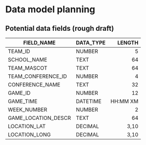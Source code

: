 # Data model planning

## Potential data fields (rough draft)
| FIELD_NAME | DATA_TYPE | LENGTH |
| --- | --- | ---: |
| TEAM_ID | NUMBER | 5 |
| SCHOOL_NAME | TEXT | 64 |
| TEAM_MASCOT | TEXT | 64 |
| TEAM_CONFERENCE_ID | NUMBER | 4 |
| CONFERENCE_NAME | TEXT | 32 |
| GAME_ID | NUMBER | 12 |
| GAME_TIME | DATETIME | HH:MM XM |
| WEEK_NUMBER | NUMBER | 2 |
| GAME_LOCATION_DESCR | TEXT | 64 |
| LOCATION_LAT | DECIMAL | 3,10 |
| LOCATION_LONG | DECIMAL | 3,10 |